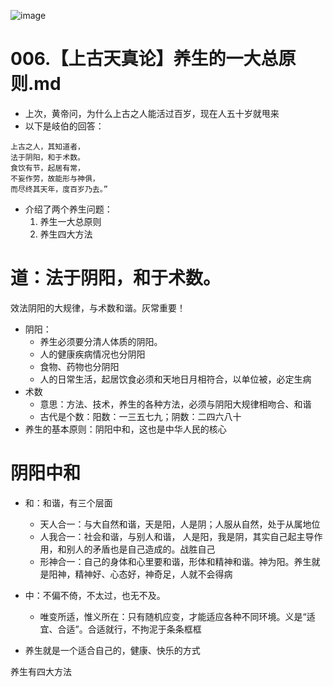 ![image](https://user-images.githubusercontent.com/57900174/70396564-572c7200-1a5e-11ea-860a-d334a9e1d991.png)

# 006.【上古天真论】养生的一大总原则.md

* 上次，黄帝问，为什么上古之人能活过百岁，现在人五十岁就甩来
* 以下是岐伯的回答：
```
上古之人，其知道者，
法于阴阳，和于术数。
食饮有节，起居有常，
不妄作劳，故能形与神俱，
而尽终其天年，度百岁乃去。”
```

* 介绍了两个养生问题：
  1. 养生一大总原则
  2. 养生四大方法
  
# 道：法于阴阳，和于术数。
效法阴阳的大规律，与术数和谐。灰常重要！
* 阴阳：
  * 养生必须要分清人体质的阴阳。
  * 人的健康疾病情况也分阴阳
  * 食物、药物也分阴阳
  * 人的日常生活，起居饮食必须和天地日月相符合，以单位被，必定生病
* 术数
  * 意思：方法、技术，养生的各种方法，必须与阴阳大规律相吻合、和谐
  * 古代是个数：阳数：一三五七九；阴数：二四六八十
* 养生的基本原则：阴阳中和，这也是中华人民的核心

# 阴阳中和
* 和：和谐，有三个层面
  * 天人合一：与大自然和谐，天是阳，人是阴；人服从自然，处于从属地位
  * 人我合一：社会和谐，与别人和谐， 人是阳，我是阴，其实自己起主导作用，和别人的矛盾也是自己造成的。战胜自己
  * 形神合一：自己的身体和心里要和谐，形体和精神和谐。神为阳。养生就是阳神，精神好、心态好，神奇足，人就不会得病
  
* 中：不偏不倚，不太过，也无不及。
  * 唯变所适，惟义所在：只有随机应变，才能适应各种不同环境。义是“适宜、合适”。合适就行，不拘泥于条条框框

* 养生就是一个适合自己的，健康、快乐的方式

养生有四大方法
  


